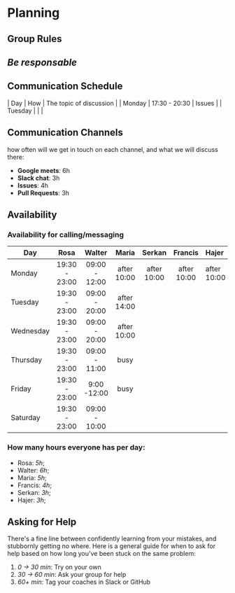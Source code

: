 # Planning

## Group Rules
_Be responsable_
---

## Communication Schedule

| Day | How | The topic of discussion |
| Monday | 17:30 - 20:30 | Issues |
| Tuesday    |     |                         |


## Communication Channels

how often will we get in touch on each channel, and what we will discuss there:

- **Google meets**: 6h
- **Slack chat**: 3h
- **Issues**: 4h
- **Pull Requests**: 3h

## Availability

### Availability for calling/messaging

| Day       |    Rosa     |    Walter    |    Maria     |    Serkan     |        Francis         |    Hajer  |
| --------- | :---------: | :---------: | :---------: | :---------: | :-----------------: | :------------------ |
| Monday    | 19:30 - 23:00| 09:00 - 12:00 | after 10:00 |  after 10:00     | after 10:00  |     after 10:00      |
| Tuesday   |   19:30 - 23:00 | 09:00 - 20:00 | after 14:00 |      |        |                     |
| Wednesday | 19:30 - 23:00 | 09:00 - 20:00 | after 10:00 |  |       |                     |
| Thursday  |   19:30 - 23:00  | 09:00 - 11:00 |    busy     |    |   |                     |
| Friday    |  19:30 - 23:00   |   9:00 -12:00   |    busy     |    |        |                     |
| Saturday  | 19:30 - 23:00    |       09:00 - 10:00     |                    |                    |                      |

### How many hours everyone has per day:

- Rosa: _5h_;
- Walter: _6h_;
- Maria: _5h_;
- Francis: _4h_;
- Serkan: _3h_;
- Hajer: _3h_;

## Asking for Help

There's a fine line between confidently learning from your mistakes, and stubbornly getting no where. Here is a general guide for when to ask for help based on how long you've been stuck on the same problem:

1. _0 -> 30 min_: Try on your own
2. _30 -> 60 min_: Ask your group for help
3. _60+ min_: Tag your coaches in Slack or GitHub
